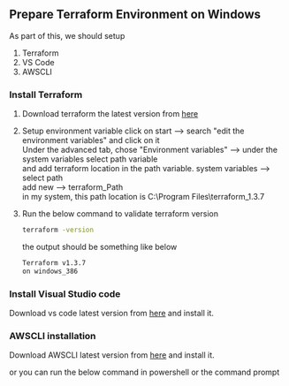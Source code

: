 ## Prepare Terraform Environment on Windows

As part of this, we should setup

1. Terraform
2. VS Code
3. AWSCLI

### Install Terraform

1. Download terraform the latest version from [here](https://developer.hashicorp.com/terraform/downloads)
2. Setup environment variable
   click on start --> search "edit the environment variables" and click on it  
   Under the advanced tab, chose "Environment variables" --> under the system variables select path variable  
   and add terraform location in the path variable. system variables --> select path  
   add new --> terraform_Path  
   in my system, this path location is C:\Program Files\terraform_1.3.7

3. Run the below command to validate terraform version
   ```sh
   terraform -version
   ```
   the output should be something like below
   ```sh
   Terraform v1.3.7
   on windows_386
   ```

### Install Visual Studio code

Download vs code latest version from [here](https://code.visualstudio.com/download) and install it.

### AWSCLI installation

Download AWSCLI latest version from [here](https://docs.aws.amazon.com/cli/latest/userguide/getting-started-install.html) and install it.

or you can run the below command in powershell or the command prompt
